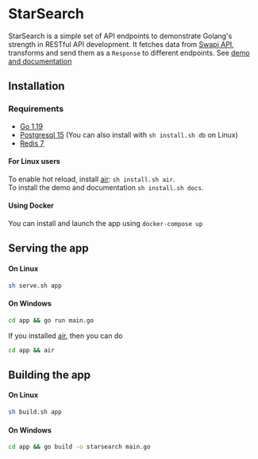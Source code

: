 # StarSearch

StarSearch is a simple set of API endpoints to demonstrate Golang's strength in RESTful API development. It fetches data from [Swapi API](https://swapi.dev/), transforms and send them as a ```Response``` to different endpoints. See [demo and documentation](https://marvelous-florentine-950c63.netlify.app/#/)

## Installation

### Requirements
* [Go 1.19](https://go.dev/doc/install)
* [Postgresql 15](https://www.postgresql.org/docs/current/tutorial-install.html) (You can also install with ```sh install.sh db``` on Linux)
* [Redis 7](https://redis.io/docs/getting-started/installation)

#### For Linux users
To enable hot reload, install [air](https://github.com/cosmtrek/air): ```sh install.sh air```.  
To install the demo and documentation ```sh install.sh docs```.

#### Using Docker
You can install and launch the app using ```docker-compose up```

## Serving the app
#### On Linux
```bash
sh serve.sh app
```

#### On Windows
```bash
cd app && go run main.go
```
If you installed [air](https://github.com/cosmtrek/air), then you can do
```bash
cd app && air
```

## Building the app

#### On Linux
```bash
sh build.sh app
```

#### On Windows
```bash
cd app && go build -o starsearch main.go
```